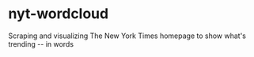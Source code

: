 # nyt-wordcloud
Scraping and visualizing The New York Times homepage to show what's trending -- in words
